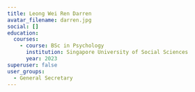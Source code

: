 ```yaml
---
title: Leong Wei Ren Darren
avatar_filename: darren.jpg
social: []
education:
  courses:
    - course: BSc in Psychology
      institution: Singapore University of Social Sciences
      year: 2023
superuser: false
user_groups:
  - General Secretary
---
```


